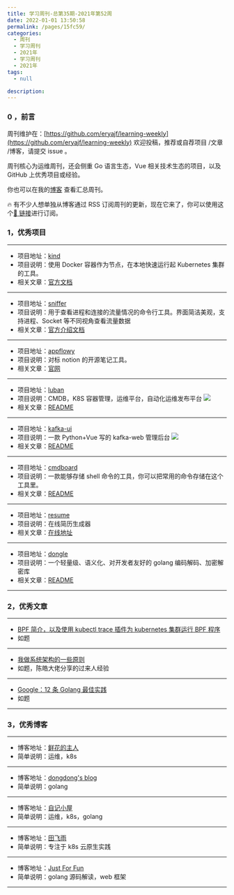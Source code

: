 ```yaml
---
title: 学习周刊-总第35期-2021年第52周
date: 2022-01-01 13:50:58
permalink: /pages/15fc59/
categories:
  - 周刊
  - 学习周刊
  - 2021年
  - 学习周刊
  - 2021年
tags:
  - null

description:
---
```


### 0 ，前言

周刊维护在：[https://github.com/eryajf/learning-weekly](https://github.com/eryajf/learning-weekly) 欢迎投稿，推荐或自荐项目 /文章 /博客，请提交 issue 。

周刊核心为运维周刊，还会侧重 Go 语言生态，Vue 相关技术生态的项目，以及 GitHub 上优秀项目或经验。

你也可以在我的[博客](https://wiki.eryajf.net/learning-weekly/) 查看汇总周刊。

🔥 有不少人想单独从博客通过 RSS 订阅周刊的更新，现在它来了，你可以使用这个[🔗 链接](https://wiki.eryajf.net/learning-weekly.xml)进行订阅。

### 1，优秀项目

---

- 项目地址：[kind](https://github.com/kubernetes-sigs/kind)
- 项目说明：使用 Docker 容器作为节点，在本地快速运行起 Kubernetes 集群的工具。
- 相关文章：[官方文档](https://kind.sigs.k8s.io/)

---

- 项目地址：[sniffer](https://github.com/chenjiandongx/sniffer)
- 项目说明：用于查看进程和连接的流量情况的命令行工具。界面简洁美观，支持进程、Socket 等不同视角查看流量数据
- 相关文章：[官方介绍文档](https://chenjiandongx.me/2021/11/17/sniffer-network-traffic/)

---

- 项目地址：[appflowy](https://github.com/AppFlowy-IO/appflowy)
- 项目说明：对标 notion 的开源笔记工具。
- 相关文章：[官网](https://www.appflowy.io/)

---

- 项目地址：[luban](https://github.com/dnsjia/luban)
- 项目说明：CMDB，K8S 容器管理，运维平台，自动化运维发布平台
  ![](http://t.eryajf.net/imgs/2021/12/2043ec50853239dd.jpeg)
- 相关文章：[README](https://github.com/dnsjia/luban#readme)

---

- 项目地址：[kafka-ui](https://github.com/provectus/kafka-ui)
- 项目说明：一款 Python+Vue 写的 kafka-web 管理后台
  ![](http://t.eryajf.net/imgs/2021/12/017172856f3f922f.png)
- 相关文章：[README](https://github.com/provectus/kafka-ui#readme)

---

- 项目地址：[cmdboard](https://github.com/pharuq/cmdboard)
- 项目说明：一款能够存储 shell 命令的工具，你可以把常用的命令存储在这个工具里。
- 相关文章：[README](https://github.com/pharuq/cmdboard#readme)

---

- 项目地址：[resume](https://github.com/visiky/resume)
- 项目说明：在线简历生成器
- 相关文章：[在线地址](https://visiky.github.io/resume/)

---

- 项目地址：[dongle](https://github.com/golang-module/dongle)
- 项目说明：一个轻量级、语义化、对开发者友好的 golang 编码解码、加密解密库
- 相关文章：[README](https://github.com/golang-module/dongle/blob/main/README.cn.md)

---

### 2，优秀文章

---

- [BPF 简介，以及使用 kubectl trace 插件为 kubernetes 集群运行 BPF 程序](https://www.kubernetes.org.cn/5323.html)
- 如题

---

- [我做系统架构的一些原则](https://coolshell.cn/articles/21672.html/comment-page-1#comments)
- 如题，陈皓大佬分享的过来人经验

---

- [Google：12 条 Golang 最佳实践](https://mp.weixin.qq.com/s/JD5C2XadveECwdcUtIqoog)
- 如题

---

### 3，优秀博客

---

- 博客地址：[鲜花的主人](https://www.youqiqi.cn/)
- 简单说明：运维，k8s

---

- 博客地址：[dongdong's blog](https://chenjiandongx.me/)
- 简单说明：golang

---

- 博客地址：[自记小屋](https://www.ziji.work/)
- 简单说明：运维，k8s，golang

---

- 博客地址：[田飞雨](https://blog.tianfeiyu.com/)
- 简单说明：专注于 k8s 云原生实践

---

- 博客地址：[Just For Fun](https://www.charmcode.cn/)
- 简单说明：golang 源码解读，web 框架

---
